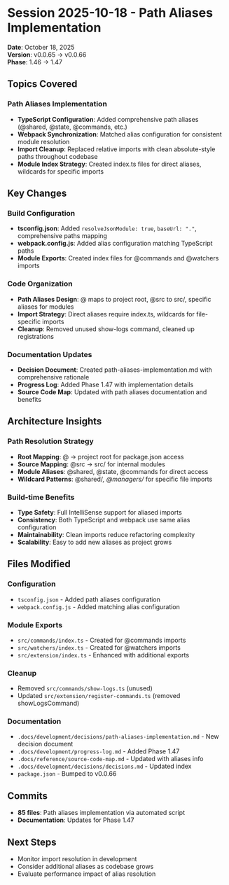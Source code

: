 # Session 2025-10-18 - Path Aliases Implementation

**Date**: October 18, 2025  
**Version**: v0.0.65 → v0.0.66  
**Phase**: 1.46 → 1.47

## Topics Covered

### Path Aliases Implementation
- **TypeScript Configuration**: Added comprehensive path aliases (@shared, @state, @commands, etc.)
- **Webpack Synchronization**: Matched alias configuration for consistent module resolution
- **Import Cleanup**: Replaced relative imports with clean absolute-style paths throughout codebase
- **Module Index Strategy**: Created index.ts files for direct aliases, wildcards for specific imports

## Key Changes

### Build Configuration
- **tsconfig.json**: Added `resolveJsonModule: true`, `baseUrl: "."`, comprehensive paths mapping
- **webpack.config.js**: Added alias configuration matching TypeScript paths
- **Module Exports**: Created index files for @commands and @watchers imports

### Code Organization
- **Path Aliases Design**: @ maps to project root, @src to src/, specific aliases for modules
- **Import Strategy**: Direct aliases require index.ts, wildcards for file-specific imports
- **Cleanup**: Removed unused show-logs command, cleaned up registrations

### Documentation Updates
- **Decision Document**: Created path-aliases-implementation.md with comprehensive rationale
- **Progress Log**: Added Phase 1.47 with implementation details
- **Source Code Map**: Updated with path aliases documentation and benefits

## Architecture Insights

### Path Resolution Strategy
- **Root Mapping**: @ → project root for package.json access
- **Source Mapping**: @src → src/ for internal modules
- **Module Aliases**: @shared, @state, @commands for direct access
- **Wildcard Patterns**: @shared/*, @managers/* for specific file imports

### Build-time Benefits
- **Type Safety**: Full IntelliSense support for aliased imports
- **Consistency**: Both TypeScript and webpack use same alias configuration
- **Maintainability**: Clean imports reduce refactoring complexity
- **Scalability**: Easy to add new aliases as project grows

## Files Modified

### Configuration
- `tsconfig.json` - Added path aliases configuration
- `webpack.config.js` - Added matching alias configuration

### Module Exports
- `src/commands/index.ts` - Created for @commands imports
- `src/watchers/index.ts` - Created for @watchers imports
- `src/extension/index.ts` - Enhanced with additional exports

### Cleanup
- Removed `src/commands/show-logs.ts` (unused)
- Updated `src/extension/register-commands.ts` (removed showLogsCommand)

### Documentation
- `.docs/development/decisions/path-aliases-implementation.md` - New decision document
- `.docs/development/progress-log.md` - Added Phase 1.47
- `.docs/reference/source-code-map.md` - Updated with aliases info
- `.docs/development/decisions/decisions.md` - Updated index
- `package.json` - Bumped to v0.0.66

## Commits
- **85 files**: Path aliases implementation via automated script
- **Documentation**: Updates for Phase 1.47

## Next Steps
- Monitor import resolution in development
- Consider additional aliases as codebase grows
- Evaluate performance impact of alias resolution